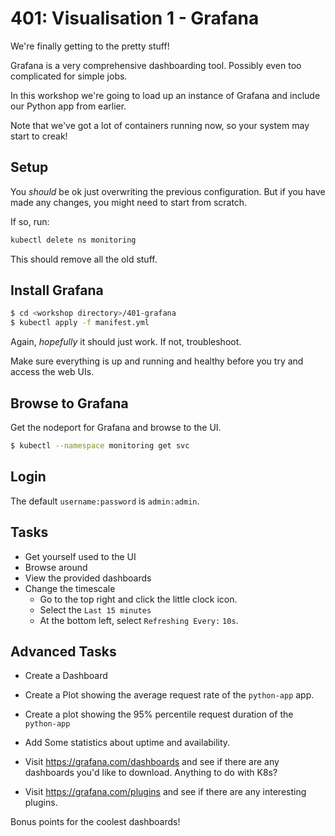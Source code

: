# 401: Visualisation 1 - Grafana

We're finally getting to the pretty stuff!

Grafana is a very comprehensive dashboarding tool. Possibly even too complicated for simple jobs.

In this workshop we're going to load up an instance of Grafana and include our Python app from
earlier.

Note that we've got a lot of containers running now, so your system may start to creak!

## Setup

You _should_ be ok just overwriting the previous configuration. But if you have made any changes,
you might need to start from scratch.

If so, run:

```bash
kubectl delete ns monitoring
```

This should remove all the old stuff.

## Install Grafana

```bash
$ cd <workshop directory>/401-grafana
$ kubectl apply -f manifest.yml
```

Again, _hopefully_ it should just work. If not, troubleshoot.

Make sure everything is up and running and healthy before you try and access the web UIs.

## Browse to Grafana

Get the nodeport for Grafana and browse to the UI.

```bash
$ kubectl --namespace monitoring get svc
```

## Login

The default `username:password` is `admin:admin`.

## Tasks

- Get yourself used to the UI
- Browse around
- View the provided dashboards
- Change the timescale
  - Go to the top right and click the little clock icon.
  - Select the `Last 15 minutes`
  - At the bottom left, select `Refreshing Every:` `10s`.

## Advanced Tasks

- Create a Dashboard
- Create a Plot showing the average request rate of the `python-app` app.
- Create a plot showing the 95% percentile request duration of the `python-app`
- Add Some statistics about uptime and availability.

- Visit https://grafana.com/dashboards and see if there are any dashboards you'd like to download.
  Anything to do with K8s?
- Visit https://grafana.com/plugins and see if there are any interesting plugins.

Bonus points for the coolest dashboards!

